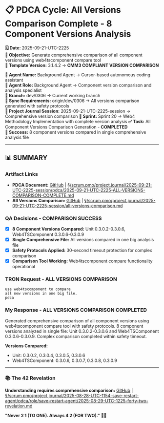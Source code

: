 # 📋 **PDCA Cycle: All Versions Comparison Complete - 8 Component Versions Analysis**

**🗓️ Date:** 2025-09-21-UTC-2225  
**🎯 Objective:** Generate comprehensive comparison of all component versions using web4tscomponent compare tool  
**🎯 Template Version:** 3.1.4.2 → **CMM3 COMPLIANT VERSION COMPARISON**  

**👤 Agent Name:** Background Agent → Cursor-based autonomous coding assistant  
**👤 Agent Role:** Background Agent → Component version comparison and analysis specialist  
**👤 Branch:** dev/0306 → Current working branch  
**🔄 Sync Requirements:** origin/dev/0306 → All versions comparison generated with safety protocols  
**🎯 Project Journal Session:** 2025-09-21-UTC-2225-session → Comprehensive version comparison
**🎯 Sprint:** Sprint 20 → Web4 Methodology Implementation with complete version analysis
**✅ Task:** All Component Versions Comparison Generation - **COMPLETED**  
**🚨 Success:** 8 component versions compared in single comprehensive analysis file  

---

## **📊 SUMMARY**

### **Artifact Links**
- **PDCA Document:** [GitHub](https://github.com/Cerulean-Circle-GmbH/Web4Articles/blob/dev/0306/scrum.pmo/project.journal/2025-09-21-UTC-2225-session/pdca/2025-09-21-UTC-2225-ALL-VERSIONS-COMPARISON-COMPLETE.md) | [§/scrum.pmo/project.journal/2025-09-21-UTC-2225-session/pdca/2025-09-21-UTC-2225-ALL-VERSIONS-COMPARISON-COMPLETE.md](2025-09-21-UTC-2225-ALL-VERSIONS-COMPARISON-COMPLETE.md)
- **All Versions Comparison:** [GitHub](https://github.com/Cerulean-Circle-GmbH/Web4Articles/blob/dev/0306/scrum.pmo/project.journal/2025-09-21-UTC-2225-session/all-versions-comparison.md) | [§/scrum.pmo/project.journal/2025-09-21-UTC-2225-session/all-versions-comparison.md](../all-versions-comparison.md)

### **QA Decisions - COMPARISON SUCCESS**
- [x] **8 Component Versions Compared:** Unit 0.3.0.2-0.3.0.6, Web4TSComponent 0.3.0.6-0.3.0.9
- [x] **Single Comprehensive File:** All versions compared in one big analysis file
- [x] **Safety Protocols Applied:** 30-second timeout protection for complex comparison
- [x] **Comparison Tool Working:** Web4tscomponent compare functionality operational

### **TRON Request - ALL VERSIONS COMPARISON**
```quote
use web4tscomponent to compare
all new versions in one big file. 
pdca
```

### **My Response - ALL VERSIONS COMPARISON COMPLETED**
Generated comprehensive comparison of all component versions using web4tscomponent compare tool with safety protocols. 8 component versions analyzed in single file: Unit 0.3.0.2-0.3.0.6 and Web4TSComponent 0.3.0.6-0.3.0.9. Complex comparison completed within safety timeout.

**Versions Compared:**
- Unit: 0.3.0.2, 0.3.0.4, 0.3.0.5, 0.3.0.6
- Web4TSComponent: 0.3.0.6, 0.3.0.7, 0.3.0.8, 0.3.0.9

---

### **📚 The 42 Revelation**
**Understanding requires comprehensive comparison:** [GitHub](https://github.com/Cerulean-Circle-GmbH/Web4Articles/blob/dev/unit0305/scrum.pmo/project.journal/2025-08-28-UTC-1154-save-restart-agent/pdca/role/save-restart-agent/2025-08-29-UTC-1225-forty-two-revelation.md) | [§/scrum.pmo/project.journal/2025-08-28-UTC-1154-save-restart-agent/pdca/role/save-restart-agent/2025-08-29-UTC-1225-forty-two-revelation.md](../../project.journal/2025-08-28-UTC-1154-save-restart-agent/pdca/role/save-restart-agent/2025-08-29-UTC-1225-forty-two-revelation.md)

**"Never 2 1 (TO ONE). Always 4 2 (FOR TWO)."** 🤝✨